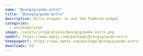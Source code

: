 ```yaml
---
name: "@voxgig/podw-astro"
title: "@voxgig/podw-astro"
description: Astro wrapper to use the Podmind widget
categories:
  - uncategorized
image: /assets/integrations/@voxgig/podw-astro.png
npmUrl: https://www.npmjs.com/package/@voxgig/podw-astro
homepageUrl: https://www.npmjs.com/package/@voxgig/podw-astro
downloads: 14
---
```

